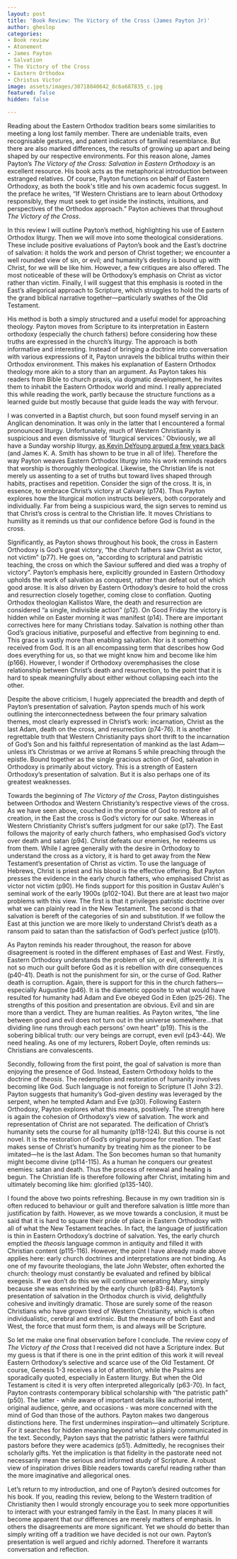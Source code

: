 ```yaml
---
layout: post
title: 'Book Review: The Victory of the Cross (James Payton Jr)'
author: gheslop
categories:
- Book review
- Atonement
- James Payton
- Salvation
- The Victory of the Cross
- Eastern Orthodox
- Christus Victor
image: assets/images/30718840642_8c6a687835_c.jpg
featured: false
hidden: false

---
```

Reading about the Eastern Orthodox tradition bears some similarities to meeting a long lost family member. There are undeniable traits, even recognisable gestures, and patent indicators of familial resemblance. But there are also marked differences, the results of growing up apart and being shaped by our respective environments. For this reason alone, James Payton’s _The Victory of the Cross: Salvation in Eastern Orthodoxy_ is an excellent resource. His book acts as the metaphorical introduction between estranged relatives. Of course, Payton functions on behalf of Eastern Orthodoxy, as both the book's title and his own academic focus suggest. In the preface he writes, “If Western Christians are to learn about Orthodoxy responsibly, they must seek to get inside the instincts, intuitions, and perspectives of the Orthodox approach.” Payton achieves that throughout _The Victory of the Cross_.

In this review I will outline Payton’s method, highlighting his use of Eastern Orthodox liturgy. Then we will move into some theological considerations. These include positive evaluations of Payton’s book and the East’s doctrine of salvation: it holds the work and person of Christ together; we encounter a well rounded view of sin, or evil; and humanity’s destiny is bound up with Christ, for we will be like him. However, a few critiques are also offered. The most noticeable of these will be Orthodoxy’s emphasis on Christ as victor rather than victim. Finally, I will suggest that this emphasis is rooted in the East’s allegorical approach to Scripture, which struggles to hold the parts of the grand biblical narrative together—particularly swathes of the Old Testament.

His method is both a simply structured and a useful model for approaching theology. Payton moves from Scripture to its interpretation in Eastern orthodoxy (especially the church fathers) before considering how these truths are expressed in the church’s liturgy. The approach is both informative and interesting. Instead of bringing a doctrine into conversation with various expressions of it, Payton unravels the biblical truths within their Orthodox environment. This makes his explanation of Eastern Orthodox theology more akin to a story than an argument. As Payton takes his readers from Bible to church praxis, via dogmatic development, he invites them to inhabit the Eastern Orthodox world and mind. I really appreciated this while reading the work, partly because the structure functions as a learned guide but mostly because that guide leads the way with fervour.

I was converted in a Baptist church, but soon found myself serving in an Anglican denomination. It was only in the latter that I encountered a formal pronounced liturgy. Unfortunately, much of Western Christianity is suspicious and even dismissive of ‘liturgical services.’ Obviously, we all have a Sunday worship liturgy, [as Kevin DeYoung argued a few years back](https://www.thegospelcoalition.org/blogs/kevin-deyoung/is-the-new-evangelical-liturgy-really-an-improvement/ "Modern and impoverished liturgies") (and James K. A. Smith has shown to be true in all of life). Therefore the way Payton weaves Eastern Orthodox liturgy into his work reminds readers that worship is thoroughly theological. Likewise, the Christian life is not merely us assenting to a set of truths but toward lives shaped through habits, practises and repetition. Consider the sign of the cross. It is, in essence, to embrace Christ’s victory at Calvary (p174). Thus Payton explores how the liturgical motion instructs believers, both corporately and individually. Far from being a suspicious ward, the sign serves to remind us that Christ’s cross is central to the Christian life. It moves Christians to humility as it reminds us that our confidence before God is found in the cross.

Significantly, as Payton shows throughout his book, the cross in Eastern Orthodoxy is God’s great victory, “the church fathers saw Christ as victor, not victim” (p77). He goes on, “according to scriptural and patristic teaching, the cross on which the Saviour suffered and died was a trophy of victory”. Payton’s emphasis here, explicitly grounded in Eastern Orthodoxy upholds the work of salvation as conquest, rather than defeat out of which good arose. It is also driven by Eastern Orthodoxy’s desire to hold the cross and resurrection closely together, coming close to conflation. Quoting Orthodox theologian Kallistos Ware, the death and resurrection are considered “a single, indivisible action” (p12). On Good Friday the victory is hidden while on Easter morning it was manifest (p14). There are important correctives here for many Christians today. Salvation is nothing other than God’s gracious initiative, purposeful and effective from beginning to end. This grace is vastly more than enabling salvation. Nor is it something received from God. It is an all encompassing term that describes how God does everything for us, so that we might know him and become like him (p166). However, I wonder if Orthodoxy overemphasises the close relationship between Christ’s death and resurrection, to the point that it is hard to speak meaningfully about either without collapsing each into the other.

Despite the above criticism, I hugely appreciated the breadth and depth of Payton’s presentation of salvation. Payton spends much of his work outlining the interconnectedness between the four primary salvation themes, most clearly expressed in Christ’s work: incarnation, Christ as the last Adam, death on the cross, and resurrection (p74-76). It is another regrettable truth that Western Christianity pays short thrift to the incarnation of God’s Son and his faithful representation of mankind as the last Adam—unless it’s Christmas or we arrive at Romans 5 while preaching through the epistle. Bound together as the single gracious action of God, salvation in Orthodoxy is primarily about victory. This is a strength of Eastern Orthodoxy’s presentation of salvation. But it is also perhaps one of its greatest weaknesses.

Towards the beginning of _The Victory of the Cross_, Payton distinguishes between Orthodox and Western Christianity’s respective views of the cross. As we have seen above, couched in the promise of God to restore all of creation, in the East the cross is God’s victory for our sake. Whereas in Western Christianity Christ’s suffers judgment for our sake (p17). The East follows the majority of early church fathers, who emphasised God’s victory over death and satan (p94). Christ defeats our enemies, he redeems us from them. While I agree generally with the desire in Orthodoxy to understand the cross as a victory, it is hard to get away from the New Testament’s presentation of Christ as victim. To use the language of Hebrews, Christ is priest and his blood is the effective offering. But Payton presses the evidence in the early church fathers, who emphasised Christ as victor not victim (p90). He finds support for this position in Gustav Aulén's seminal work of the early 1900s (p102-104). But there are at least two major problems with this view. The first is that it privileges patristic doctrine over what we can plainly read in the New Testament. The second is that salvation is bereft of the categories of sin and substitution. If we follow the East at this junction we are more likely to understand Christ’s death as a ransom paid to satan than the satisfaction of God’s perfect justice (p101).

As Payton reminds his reader throughout, the reason for above disagreement is rooted in the different emphases of East and West. Firstly, Eastern Orthodoxy understands the problem of sin, or evil, differently. It is not so much our guilt before God as it is rebellion with dire consequences (p40-41). Death is not the punishment for sin, or the curse of God. Rather death is corruption. Again, there is support for this in the church fathers—especially Augustine (p46). It is the diametric opposite to what would have resulted for humanity had Adam and Eve obeyed God in Eden (p25-26). The strengths of this position and presentation are obvious. Evil and sin are more than a verdict. They are human realities. As Payton writes, “the line between good and evil does not turn out in the universe somewhere…that dividing line runs through each persons’ own heart” (p19). This is the sobering biblical truth: our very beings are corrupt, even evil (p43-44). We need healing. As one of my lecturers, Robert Doyle, often reminds us: Christians are convalescents.

Secondly, following from the first point, the goal of salvation is more than enjoying the presence of God. Instead, Eastern Orthodoxy holds to the doctrine of _theosis_. The redemption and restoration of humanity involves becoming like God. Such language is not foreign to Scripture (1 John 3:2). Payton suggests that humanity’s God-given destiny was leveraged by the serpent, when he tempted Adam and Eve (p30). Following Eastern Orthodoxy, Payton explores what this means, positively. The strength here is again the cohesion of Orthodoxy’s view of salvation. The work and representation of Christ are not separated. The deification of Christ’s humanity sets the course for all humanity (p118-124). But this course is not novel. It is the restoration of God’s original purpose for creation. The East makes sense of Christ’s humanity by treating him as the pioneer to be imitated—he is the last Adam. The Son becomes human so that humanity might become divine (p114-115). As a human he conquers our greatest enemies: satan and death. Thus the process of renewal and healing is begun. The Christian life is therefore following after Christ, imitating him and ultimately becoming like him: glorified (p135-140).

I found the above two points refreshing. Because in my own tradition sin is often reduced to behaviour or guilt and therefore salvation is little more than justification by faith. However, as we move towards a conclusion, it must be said that it is hard to square their pride of place in Eastern Orthodoxy with all of what the New Testament teaches. In fact, the language of justification is thin in Eastern Orthodoxy’s doctrine of salvation. Yes, the early church emptied the _theosis_ language common in antiquity and filled it with Christian content (p115-116). However, the point I have already made above applies here: early church doctrines and interpretations are not binding. As one of my favourite theologians, the late John Webster, often exhorted the church: theology must constantly be evaluated and refined by biblical exegesis. If we don’t do this we will continue venerating Mary, simply because she was enshrined by the early church (p83-84). Payton’s presentation of salvation in the Orthodox church is vivid, delightfully cohesive and invitingly dramatic. Those are surely some of the reason Christians who have grown tired of Western Christianity, which is often individualistic, cerebral and extrinsic. But the measure of both East and West, the force that must form them, is and always will be Scripture.

So let me make one final observation before I conclude. The review copy of _The Victory of the Cross_ that I received did not have a Scripture index. But my guess is that if there is one in the print edition of this work it will reveal Eastern Orthodoxy’s selective and scarce use of the Old Testament. Of course, Genesis 1-3 receives a lot of attention, while the Psalms are sporadically quoted, especially in Eastern liturgy. But when the Old Testament is cited it is very often interpreted allegorically (p63-70). In fact, Payton contrasts contemporary biblical scholarship with “the patristic path” (p50). The latter - while aware of important details like authorial intent, original audience, genre, and occasions - was more concerned with the mind of God than those of the authors. Payton makes two dangerous distinctions here. The first undermines inspiration—and ultimately Scripture. For it searches for hidden meaning beyond what is plainly communicated in the text. Secondly, Payton says that the patristic fathers were faithful pastors before they were academics (p51). Admittedly, he recognises their scholarly gifts. Yet the implication is that fidelity in the pastorate need not necessarily mean the serious and informed study of Scripture. A robust view of inspiration drives Bible readers towards careful reading rather than the more imaginative and allegorical ones.

Let’s return to my introduction, and one of Payton’s desired outcomes for his book. If you, reading this review, belong to the Western tradition of Christianity then I would strongly encourage you to seek more opportunities to interact with your estranged family in the East. In many places it will become apparent that our differences are merely matters of emphasis. In others the disagreements are more significant. Yet we should do better than simply writing off a tradition we have decided is not our own. Payton’s presentation is well argued and richly adorned. Therefore it warrants conversation and reflection.
